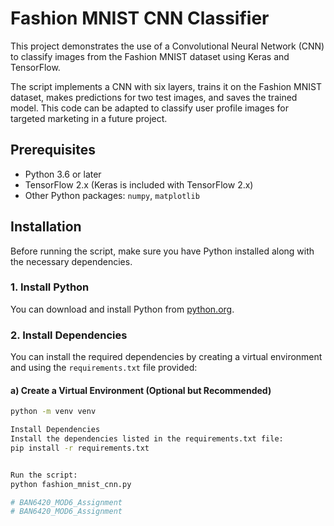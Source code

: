 # Fashion MNIST CNN Classifier

This project demonstrates the use of a Convolutional Neural Network (CNN) to classify images from the Fashion MNIST dataset using Keras and TensorFlow.

The script implements a CNN with six layers, trains it on the Fashion MNIST dataset, makes predictions for two test images, and saves the trained model. This code can be adapted to classify user profile images for targeted marketing in a future project.


## Prerequisites

- Python 3.6 or later
- TensorFlow 2.x (Keras is included with TensorFlow 2.x)
- Other Python packages: `numpy`, `matplotlib`

## Installation

Before running the script, make sure you have Python installed along with the necessary dependencies.

### 1. Install Python

You can download and install Python from [python.org](https://www.python.org/).

### 2. Install Dependencies

You can install the required dependencies by creating a virtual environment and using the `requirements.txt` file provided:

#### a) Create a Virtual Environment (Optional but Recommended)
```sh
python -m venv venv

Install Dependencies
Install the dependencies listed in the requirements.txt file:
pip install -r requirements.txt


Run the script:
python fashion_mnist_cnn.py

# BAN6420_MOD6_Assignment
# BAN6420_MOD6_Assignment
